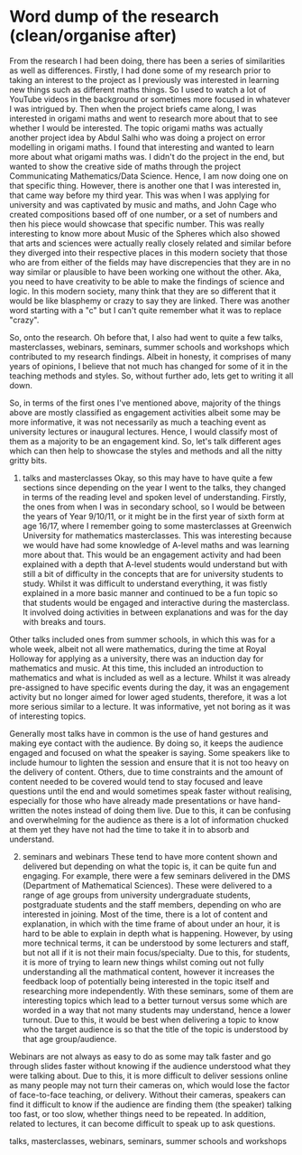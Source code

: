# Word dump of the research (clean/organise after)

From the research I had been doing, there has been a series of similarities as well as differences. Firstly, I had done some of my research prior to taking an interest to the project as I previously was interested in learning new things such as different maths things. So I used to watch a lot of YouTube videos in the background or sometimes more focused in whatever I was intrigued by. Then when the project briefs came along, I was interested in origami maths and went to research more about that to see whether I would be interested. The topic origami maths was actually another project idea by Abdul Salhi who was doing a project on error modelling in origami maths. I found that interesting and wanted to learn more about what origami maths was. I didn't do the project in the end, but wanted to show the creative side of maths through the project Communicating Mathematics/Data Science. Hence, I am now doing one on that specific thing. However, there is another one that I was interested in, that came way before my third year. This was when I was applying for university and was captivated by music and maths, and John Cage who created compositions based off of one number, or a set of numbers and then his piece would showcase that specific number. This was really interesting to know more about Music of the Spheres which also showed that arts and sciences were actually really closely related and similar before they diverged into their respective places in this modern society that those who are from either of the fields may have discrepencies that they are in no way similar or plausible to have been working one without the other. Aka, you need to have creativity to be able to make the findings of science and logic. In this modern society, many think that they are so different that it would be like blasphemy or crazy to say they are linked. There was another word starting with a "c" but I can't quite remember what it was to replace "crazy". 

So, onto the research. Oh before that, I also had went to quite a few talks, masterclasses, webinars, seminars, summer schools and workshops which contributed to my research findings. Albeit in honesty, it comprises of many years of opinions, I believe that not much has changed for some of it in the teaching methods and styles. So, without further ado, lets get to writing it all down. 

So, in terms of the first ones I've mentioned above, majority of the things above are mostly classified as engagement activities albeit some may be more informative, it was not necessarily as much a teaching event as university lectures or inaugural lectures. Hence, I would classify most of them as a majority to be an engagement kind. So, let's talk different ages which can then help to showcase the styles and methods and all the nitty gritty bits. 

1. talks and masterclasses
Okay, so this may have to have quite a few sections since depending on the year I went to the talks, they changed in terms of the reading level and spoken level of understanding. Firstly, the ones from when I was in secondary school, so I would be between the years of Year 9/10/11, or it might be in the first year of sixth form at age 16/17, where I remember going to some masterclasses at Greenwich University for mathematics masterclasses. This was interesting because we would have had some knowledge of A-level maths and was learning more about that. This would be an engagement activity and had been explained with a depth that A-level students would understand but with still a bit of difficulty in the concepts that are for university students to study. Whilst it was difficult to understand everything, it was fistly explained in a more basic manner and continued to be a fun topic so that students would be engaged and interactive during the masterclass. It involved doing activities in between explanations and was for the day with breaks and tours.

Other talks included ones from summer schools, in which this was for a whole week, albeit not all were mathematics, during the time at Royal Holloway for applying as a university, there was an induction day for mathematics and music. At this time, this included an introduction to mathematics and what is included as well as a lecture. Whilst it was already pre-assigned to have specific events during the day, it was an engagement activity but no longer aimed for lower aged students, therefore, it was a lot more serious similar to a lecture. It was informative, yet not boring as it was of interesting topics.

Generally most talks have in common is the use of hand gestures and making eye contact with the audience. By doing so, it keeps the audience engaged and focused on what the speaker is saying. Some speakers like to include humour to lighten the session and ensure that it is not too heavy on the delivery of content. Others, due to time constraints and the amount of content needed to be covered would tend to stay focused and leave questions until the end and would sometimes speak faster without realising, especially for those who have already made presentations or have hand-written the notes instead of doing them live. Due to this, it can be confusing and overwhelming for the audience as there is a lot of information chucked at them yet they have not had the time to take it in to absorb and understand.  

2. seminars and webinars
These tend to have more content shown and delivered but depending on what the topic is, it can be quite fun and engaging. For example, there were a few seminars delivered in the DMS (Department of Mathematical Sciences). These were delivered to a range of age groups from university undergraduate students, postgraduate students and the staff members, depending on who are interested in joining. Most of the time, there is a lot of content and explanation, in which with the time frame of about under an hour, it is hard to be able to explain in depth what is happening. However, by using more technical terms, it can be understood by some lecturers and staff, but not all if it is not their main focus/specialty. Due to this, for students, it is more of trying to learn new things whilst coming out not fully understanding all the mathmatical content, however it increases the feedback loop of potentially being interested in the topic itself and researching more independently. With these seminars, some of them are interesting topics which lead to a better turnout versus some which are worded in a way that not many students may understand, hence a lower turnout. Due to this, it would be best when delivering a topic to know who the target audience is so that the title of the topic is understood by that age group/audience.

Webinars are not always as easy to do as some may talk faster and go through slides faster without knowing if the audience understood what they were talking about. Due to this, it is more difficult to deliver sessions online as many people may not turn their cameras on, which would lose the factor of face-to-face teaching, or delivery. Without their cameras, speakers can find it difficult to know if the audience are finding them (the speaker) talking too fast, or too slow, whether things need to be repeated. In addition, related to lectures, it can become difficult to speak up to ask questions. 

talks, masterclasses, webinars, seminars, summer schools and workshops

